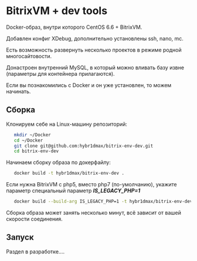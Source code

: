 # BitrixVM + dev tools

Docker-образ, внутри которого CentOS 6.6 + BitrixVM.

Добавлен конфиг XDebug, дополнительно установлены ssh, nano, mc.

Есть возможность развернуть несколько проектов в режиме родной многосайтовости.

Донастроен внутренний MySQL, в который можно вливать базу извне (параметры для контейнера прилагаются).

Если вы познакомились с Docker и он уже установлен, то можем начинать.

## Сборка

Клонируем себе на Linux-машину репозиторий:


```bash
   mkdir ~/Docker
   cd ~/Docker
   git clone git@github.com:hybr1dmax/bitrix-env-dev.git
   cd bitrix-env-dev
```

Начинаем сборку образа по докерфайлу:

```bash
   docker build -t hybr1dmax/bitrix-env-dev . 
```

Если нужна BitrixVM с php5, вместо php7 (по-умолчанию), укажите параметр специальный параметр **_IS_LEGACY_PHP=1_**

```bash
   docker build --build-arg IS_LEGACY_PHP=1 -t hybr1dmax/bitrix-env-dev:php5 .
```

Сборка образа может занять несколько минут, всё зависит от вашей скорости соединения.

## Запуск

Раздел в разработке....